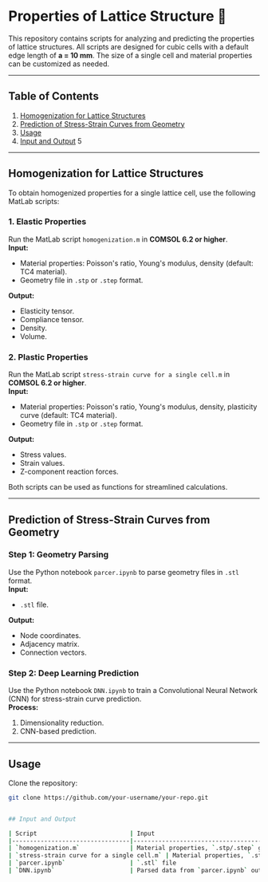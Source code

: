 # Properties of Lattice Structure 📐

This repository contains scripts for analyzing and predicting the properties of lattice structures. All scripts are designed for cubic cells with a default edge length of **a = 10 mm**. The size of a single cell and material properties can be customized as needed.

---

## Table of Contents
1. [Homogenization for Lattice Structures](#homogenization-for-lattice-structures)
2. [Prediction of Stress-Strain Curves from Geometry](#prediction-of-stress-strain-curves-from-geometry)
3. [Usage](#usage)
4. [Input and Output](#input-and-output)
5

---

## Homogenization for Lattice Structures

To obtain homogenized properties for a single lattice cell, use the following MatLab scripts:

### 1. **Elastic Properties**
Run the MatLab script `homogenization.m` in **COMSOL 6.2 or higher**.  
**Input:**  
- Material properties: Poisson's ratio, Young's modulus, density (default: TC4 material).  
- Geometry file in `.stp` or `.step` format.  

**Output:**  
- Elasticity tensor.  
- Compliance tensor.  
- Density.  
- Volume.  

### 2. **Plastic Properties**
Run the MatLab script `stress-strain curve for a single cell.m` in **COMSOL 6.2 or higher**.  
**Input:**  
- Material properties: Poisson's ratio, Young's modulus, density, plasticity curve (default: TC4 material).  
- Geometry file in `.stp` or `.step` format.  

**Output:**  
- Stress values.  
- Strain values.  
- Z-component reaction forces.  

Both scripts can be used as functions for streamlined calculations.

---

## Prediction of Stress-Strain Curves from Geometry

### Step 1: Geometry Parsing
Use the Python notebook `parcer.ipynb` to parse geometry files in `.stl` format.  
**Input:**  
- `.stl` file.  

**Output:**  
- Node coordinates.  
- Adjacency matrix.  
- Connection vectors.  

### Step 2: Deep Learning Prediction
Use the Python notebook `DNN.ipynb` to train a Convolutional Neural Network (CNN) for stress-strain curve prediction.  
**Process:**  
1. Dimensionality reduction.  
2. CNN-based prediction.  

---

## Usage

Clone the repository:
   ```bash
   git clone https://github.com/your-username/your-repo.git

   
## Input and Output

| Script                          | Input                                                                 | Output                                                                 |
|---------------------------------|-----------------------------------------------------------------------|------------------------------------------------------------------------|
| `homogenization.m`              | Material properties, `.stp/.step` geometry                            | Elasticity tensor, compliance tensor, density, volume (.txt)           |
| `stress-strain curve for a single cell.m` | Material properties, `.stp/.step` geometry                  | Stress, strain, Z-component reaction forces   (.txt)                   |
| `parcer.ipynb`                  | `.stl` file                                                          | Node coordinates, adjacency matrix, connection vectors    (3 files .txt)|
| `DNN.ipynb`                     | Parsed data from `parcer.ipynb` output                                | Stress-strain curve prediction   (.txt)                       
